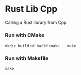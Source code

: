 # Rust Lib Cpp

Calling a Rust library from Cpp

### Run with CMake
  `mkdir build`
  `cd build`
  `cmake ..`
  `make`

### Run with Makefile
  `make`
